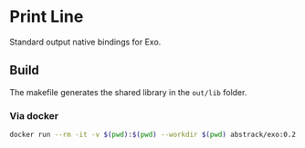 # Print Line

Standard output native bindings for Exo.

## Build

The makefile generates the shared library in the `out/lib` folder.

### Via docker

```sh
docker run --rm -it -v $(pwd):$(pwd) --workdir $(pwd) abstrack/exo:0.2.2 make
```
